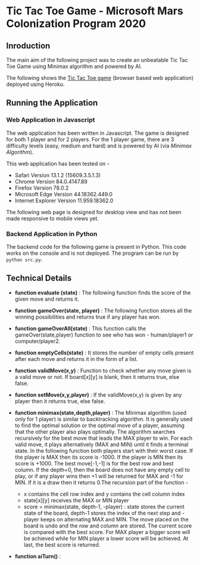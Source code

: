# Tic Tac Toe Game - Microsoft Mars Colonization Program 2020

## Inroduction
The main aim of the following project was to create an unbeatable Tic Tac Toe Game using Minimax algorithm and powered by AI.  

The following shows the [Tic Tac Toe game](https://tictactoe-juhi.herokuapp.com/index.html) (browser based web application) deployed using Heroku.


## Running the Application
### Web Application in Javascript
The web application has been written in Javascript. The game is designed for both 1 player and for 2 players. For the 1 player game, there are 3 difficulty levels (easy, medium and hard) and is powered by AI (via *Minimax Algorithm*).

This web application has been tested on - 
* Safari Version 13.1.2 (15609.3.5.1.3)
* Chrome Version 84.0.4147.89
* Firefox Version 78.0.2
* Microsoft Edge Version 44.18362.449.0
* Internet Explorer Version 11.959.18362.0

The following web page is designed for desktop view and has not been made responsive to mobile views yet.


### Backend Application in Python
The backend code for the following game is present in Python. This code works on the console and is not deployed. The program can be run by
```python src.py```.


## Technical Details
* **function evaluate (state)** : The following function finds the score of the given move and returns it. 

* **function gameOver(state, player)** : The following function stores all the winning possibilities and returns true if any player has won.

* **function gameOverAll(state)** : This function calls the gameOver(state,player) function to see who has won - human/player1 or computer/player2.

* **function emptyCells(state)** : It stores the number of empty cells present after each move and returns it in the form of a list.

* **function validMove(x,y)** : Function to check whether any move given is a valid move or not. If board[x][y] is blank, then it returns true, else false.

* **function setMove(x,y,player)** : If the validMove(x,y) is given by any player then it returns true, else false.

* **function minimax(state,depth,player)** : The Minimax algorithm (used only for 1 player) is similar to backtracking algorithm. It is generally used to find the    optimal solution or the optimal move of a player, assuming that the other player also plays optimally. The algorithm searches recursively  for the best move      that leads the MAX player to win. For each valid move, it plays alternatively (MAX and MIN) until it finds a terminal state.
   In the following function both players start with their worst case. If the player is MAX then its score is -1000. If the player is MIN then its score is +1000.    The best move[-1,-1] is for the best row and best column. If the depth=0, then the board does not have any empty cell to play, or if any player wins then +1      will be returned for MAX and -1 for MIN. If it is a draw then it returns 0.The recursion part of the function - 
    * x contains the cell row index and y contains the cell column index
    * state[x][y] receives the MAX or MIN player
    * score = minimax(state, depth-1, -player) : state stores the current state of the board, depth-1 stores the index of the next step and -player keeps on             alternating MAX and MIN.
   The move placed on the board is undo and the row and column are stored. The current score is compared with the best score. For MAX player a bigger score will      be achieved while for MIN player a lower score will be achieved. At last, the best score is returned.

* **function aiTurn()** : 
